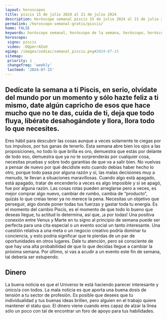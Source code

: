 ```yaml
---
layout: horoscopos
title: piscis 15 de julio 2024 al 21 de julio 2024 
description: Horóscopo semanal piscis 15 de julio 2024 al 21 de julio 2024. Dedícate la semana a ti Piscis, en serio, olvídate del mundo por un momento y sólo hazte feliz a ti mismo, date algún capricho de esos que hace mucho que no te das, cuida de ti, deja que todo fluya, libérate desahogándote y llora, llora todo lo que necesites.
permalink: /horoscopo-semanal-gratis/piscis/
home: FALSE
keywords: horóscopo semanal, horóscopo de la semana, horóscopo, horóscopo gratis,horóscopos, horóscopo esperanza gracia, horoscopos piscis la semana, horóscopos gratis, Tarot, Astrologia, Zodíaco, piscis, horoscopo gratis, semanal
horoscopo:
 signo: piscis
 video: -DQpmrrAIeU
ogimg: /images/zodiac/semanal_piscis.png#2024-07-15
sitemap:
 priority: 1
 changefreq: 'weekly'
 lastmod: '2024-07-15'
---
```




## Dedícate la semana a ti Piscis, en serio, olvídate del mundo por un momento y sólo hazte feliz a ti mismo, date algún capricho de esos que hace mucho que no te das, cuida de ti, deja que todo fluya, libérate desahogándote y llora, llora todo lo que necesites.

Eres hábil para descubrir las cosas aunque a veces solamente te ciegas por tus impulsos, por tus ganas de tenerlo. Esta semana abre bien los ojos a las proposiciones, no todo lo que brilla es oro, demuestra que estás por delante de todo eso, demuestra que ya no te sorprenderás por cualquier cosa, necesitas pruebas y sobre todo garantías de que va a salir bien. No vuelvas a pensar de nuevo por qué decidiste esto cuando debías haber hecho lo otro, porque todo pasa por alguna razón y sí, las malas decisiones muy a menudo, te llevan a situaciones maravillosas. Cuando algo está apagado, está apagado, tratar de encenderlo a veces es algo imposible y si se apagó, fue por alguna razón. Las cosas rotas pueden arreglarse pero a veces, es mejor comprar algo nuevo, cambiar de rumbo, cambia de “producto”, quizás lo que creías tener ya no merece la pena. Necesitas un objetivo que perseguir, algo donde poner todas tus fuerzas y gastar toda tu energía. Es el momento del cambio Piscis, es el momento de que todo lo bueno que deseas llegue, tu actitud lo determina, así que, ¡a por todas!
Una positiva conexión entre Venus y Marte en tu signo al principio de semana puede ser perfecta para una cita especial o un evento social un tanto interesante. Una cuestión relativa a una meta o un negocio creativo podría dominar tu conciencia, y esto podría significar que te pierdas de un par de oportunidades en otros lugares. Dale tu atención, pero sé consciente de que hay una alta probabilidad de que lo que decidas llegue a cambiar la próxima semana. Por último, si vas a acudir a un evento este fin de semana, tal debería ser estupendo.

## Dinero

La buena noticia es que el Universo te está haciendo parecer interesante y único/a con todos. La mala noticia es que aporta una buena dosis de tensión a tu sector de profesión. Es posible que desees que tu individualidad y  tus buenas ideas brillen, pero alguien en el trabajo quiere mantener el statu quo. El dinero viene cuando eres capaz de alzar la línea sólo un poco con tal de encontrar un foro de apoyo para tus habilidades.